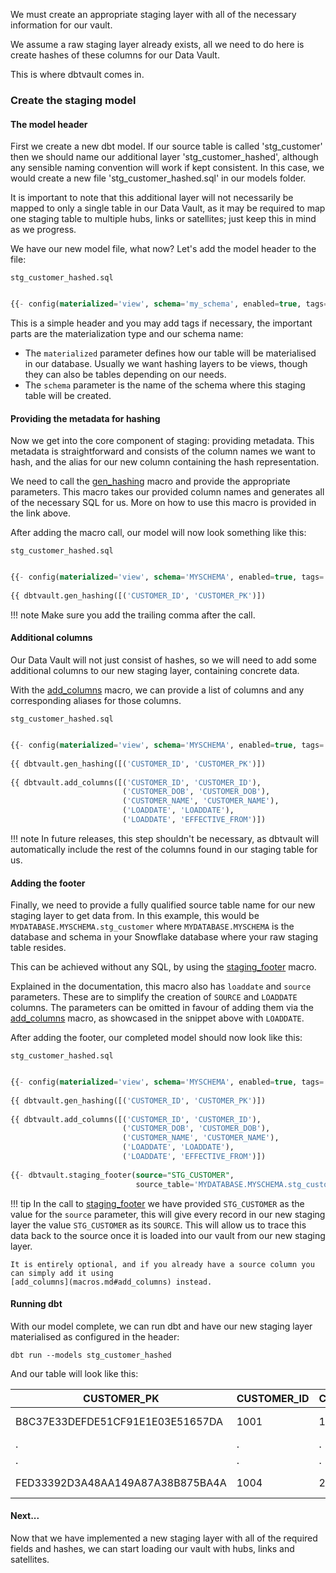 We must create an appropriate staging layer with all of the necessary information for our vault. 

We assume a raw staging layer already exists, all we need to do here is create hashes of these columns 
for our Data Vault.

This is where dbtvault comes in.

### Create the staging model

#### The model header

First we create a new dbt model. If our source table is called 'stg_customer' 
then we should name our additional layer 'stg_customer_hashed', although any sensible naming convention will work if 
kept consistent. In this case, we would create a new file 'stg_customer_hashed.sql' in our models folder.

It is important to note that this additional layer will not necessarily be mapped to only a single table 
in our Data Vault, as it may be required to map one staging table to multiple hubs, links or satellites; just keep this
in mind as we progress.

We have our new model file, what now? Let's add the model header to the file:

```stg_customer_hashed.sql```
```sql

{{- config(materialized='view', schema='my_schema', enabled=true, tags='staging') -}}

```

This is a simple header and you may add tags if necessary, the important parts are the materialization type and 
our schema name:

- The ```materialized``` parameter defines how our table will be materialised in our database. 
Usually we want hashing layers to be views, though they can also be tables depending on our needs.
- The ```schema``` parameter is the name of the schema where this staging table will be created.

#### Providing the metadata for hashing

Now we get into the core component of staging: providing metadata. 
This metadata is straightforward and consists of the column names we want to hash, and the alias for our new 
column containing the hash representation.

We need to call the [gen_hashing](macros.md#gen_hashing) macro and provide the appropriate parameters. This macro takes
our provided column names and generates all of the necessary SQL for us. More on how to use this macro is 
provided in the link above.

After adding the macro call, our model will now look something like this:

```stg_customer_hashed.sql```
```sql

{{- config(materialized='view', schema='MYSCHEMA', enabled=true, tags='staging') -}} 
                                                                                     
{{ dbtvault.gen_hashing([('CUSTOMER_ID', 'CUSTOMER_PK')])                        -}},

```

!!! note
    Make sure you add the trailing comma after the call.
    
#### Additional columns

Our Data Vault will not just consist of hashes, so we will need to add some additional columns to our new staging layer, 
containing concrete data.

With the [add_columns](macros.md#add_columns) macro, we can provide a list of columns and any corresponding aliases for 
those columns.


```stg_customer_hashed.sql```
```sql

{{- config(materialized='view', schema='MYSCHEMA', enabled=true, tags='staging') -}} 
                                                                                     
{{ dbtvault.gen_hashing([('CUSTOMER_ID', 'CUSTOMER_PK')])                        -}},
                                                                                     
{{ dbtvault.add_columns([('CUSTOMER_ID', 'CUSTOMER_ID'),                             
                         ('CUSTOMER_DOB', 'CUSTOMER_DOB'),                           
                         ('CUSTOMER_NAME', 'CUSTOMER_NAME'),                         
                         ('LOADDATE', 'LOADDATE'),                       
                         ('LOADDATE', 'EFFECTIVE_FROM')])                         }} 

```

!!! note 
    In future releases, this step shouldn't be necessary, as dbtvault will automatically include
    the rest of the columns found in our staging table for us. 
    
#### Adding the footer

Finally, we need to provide a fully qualified source table name for our new staging layer to get data from.
In this example, this would be ```MYDATABASE.MYSCHEMA.stg_customer``` where ```MYDATABASE.MYSCHEMA``` is the 
database and schema in your Snowflake database where your raw staging table resides. 

This can be achieved without any SQL, by using the [staging_footer](macros.md#staging_footer) macro.

Explained in the documentation, this macro also has ```loaddate``` and ```source``` parameters. These are to simplify
the creation of ```SOURCE``` and ```LOADDATE``` columns. The parameters can be omitted in favour of adding them via the 
[add_columns](macros.md#add_columns) macro, as showcased in the snippet above with ```LOADDATE```.

After adding the footer, our completed model should now look like this:


```stg_customer_hashed.sql```
```sql

{{- config(materialized='view', schema='MYSCHEMA', enabled=true, tags='staging')    -}}
                                                                                    
{{ dbtvault.gen_hashing([('CUSTOMER_ID', 'CUSTOMER_PK')])                           -}},
                                                                                    
{{ dbtvault.add_columns([('CUSTOMER_ID', 'CUSTOMER_ID'),                            
                         ('CUSTOMER_DOB', 'CUSTOMER_DOB'),                          
                         ('CUSTOMER_NAME', 'CUSTOMER_NAME'),                        
                         ('LOADDATE', 'LOADDATE'),                                  
                         ('LOADDATE', 'EFFECTIVE_FROM')])                            }}
                                                                                    
{{- dbtvault.staging_footer(source="STG_CUSTOMER",
                            source_table='MYDATABASE.MYSCHEMA.stg_customer_hashed')  }} 

``` 

!!! tip
    In the call to [staging_footer](macros.md#staging_footer) we have provided ```STG_CUSTOMER``` as the value for the 
    ```source``` parameter, this will give every record in our new staging layer the value 
    ```STG_CUSTOMER``` as its ```SOURCE```. 
    This will allow us to trace this data back to the source once it is loaded into our vault from our new staging layer. 
    
    It is entirely optional, and if you already have a source column you can simply add it using 
    [add_columns](macros.md#add_columns) instead.

#### Running dbt

With our model complete, we can run dbt and have our new staging layer materialised as configured in the header:

```dbt run --models stg_customer_hashed```

And our table will look like this:

| CUSTOMER_PK                      | CUSTOMER_ID  | CUSTOMER_DOB  | CUSTOMER_NAME  | LOADDATE   | EFFECTIVE_FROM | SOURCE       |
| -------------------------------- | ------------ | ------------- | -------------- | ---------- | -------------- | ------------ |
| B8C37E33DEFDE51CF91E1E03E51657DA | 1001         | 1997-04-24    | Alice          | 1993-01-01 | 1993-01-01     | STG_CUSTOMER |
|               .                  | .            | .             | .              | .          | .              | .            |
|               .                  | .            | .             | .              | .          | .              | .            |
| FED33392D3A48AA149A87A38B875BA4A | 1004         | 2018-04-13    | Dom            | 1993-01-01 | 1993-01-01     | STG_CUSTOMER |


#### Next...

Now that we have implemented a new staging layer with all of the required fields and hashes, we can start loading our vault
with hubs, links and satellites.